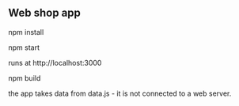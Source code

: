 ## Web shop app

npm install

npm start

runs at http://localhost:3000

npm build

the app takes data from data.js - it is not connected to a web server.
